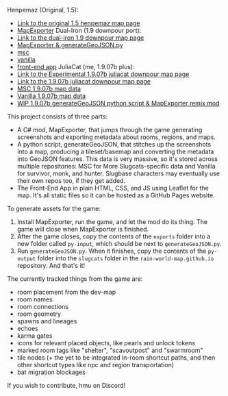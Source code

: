 Henpemaz (Original, 1.5):
- [Link to the original 1.5 henpemaz map page](https://henpemaz.github.io/Rain-World-Interactive-Map/index.html)
- [MapExporter](https://github.com/henpemaz/PartModPartMeme/tree/master/MapExporter)
Dual-Iron (1.9 downpour port):
- [Link to the dual-iron 1.9 downpour map page](https://rain-world-map.github.io)
- [MapExporter & generateGeoJSON.py](https://github.com/rain-world-map/generation/releases/latest)
- [msc](https://github.com/rain-world-map/msc)
- [vanilla](https://github.com/rain-world-map/vanilla)
- [front-end app](https://github.com/rain-world-map/rain-world-map.github.io)
JuliaCat (me, 1.9.07b plus):
- [Link to the Experimental 1.9.07b juliacat downpour map page](https://noblecat57.github.io/)
- [Link to the 1.9.07b juliacat downpour map page](https://rain-world-downpour-map.github.io/)
- [MSC 1.9.07b map data](https://github.com/NobleCat57/msc-1.9.07b/tree/v1.9.07b)
- [Vanilla 1.9.07b map data](https://github.com/NobleCat57/vanilla-1.9.07b/tree/v1.9.07b)
- [WIP 1.9.07b generateGeoJSON python script & MapExporter remix mod](https://github.com/NobleCat57/generationPlus/tree/Shortcuts)
  
This project consists of three parts:
- A C# mod, MapExporter, that jumps through the game generating screenshots and exporting metadata about rooms, regions, and maps.
- A python script, generateGeoJSON, that stitches up the screenshots into a map, producing a tileset/basemap and converting the metadata into GeoJSON features. This data is very massive, so it's stored across multiple repositories: MSC for More Slugcats-specific data and Vanilla for survivor, monk, and hunter. Slugbase characters may eventually use their own repos too, if they get added.
- The Front-End App in plain HTML, CSS, and JS using Leaflet for the map. It's all static files so it can be hosted as a GitHub Pages website.

To generate assets for the game:
1. Install MapExporter,  run the game, and let the mod do its thing. The game will close when MapExporter is finished.
2. After the game closes, copy the contents of the `exports` folder into a new folder called `py-input`, which should be next to `generateGeoJSON.py`.
3. Run `generateGeoJSON.py`. When it finishes, copy the contents of the `py-output` folder into the `slugcats` folder in the `rain-world-map.github.io` repository. And that's it!

The currently tracked things from the game are:
- room placement from the dev-map
- room names
- room connections
- room geometry
- spawns and lineages
- echoes
- karma gates
- icons for relevant placed objects, like pearls and unlock tokens
- marked room tags like "shelter", "scavoutpost" and "swarmroom"
- tile nodes (+ the yet to be integrated in-room shortcut paths, and then other shortcut types like npc and region transportation)
- bat migration blockages


If you wish to contribute, hmu on Discord!
